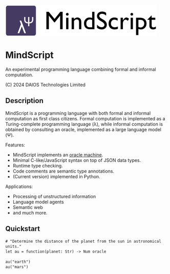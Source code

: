 ![mindscript](media/mindscript.png)

# MindScript

An experimental programming language combining formal and informal computation.

(C) 2024 DAIOS Technologies Limited

## Description

MindScript is a programming language with both formal and informal
computation as first class citizens. Formal computation is implemented as
a Turing-complete programming language (&lambda;), while informal computation is 
obtained by consulting an oracle, implemented as a large language model (&Psi;).

Features:

- MindScript implements an [oracle machine](https://en.wikipedia.org/wiki/Oracle_machine).
- Minimal C-like/JavaScript syntax on top of JSON data types.
- Runtime type checking.
- Code comments are semantic type annotations.
- (Current version) implemented in Python.


Applications:

- Processing of unstructured information
- Language model agents
- Semantic web
- and much more.


## Quickstart

```
# "Determine the distance of the planet from the sun in astronomical units."
let au = function(planet: Str) -> Num oracle

au("earth") 
au("mars")
```


